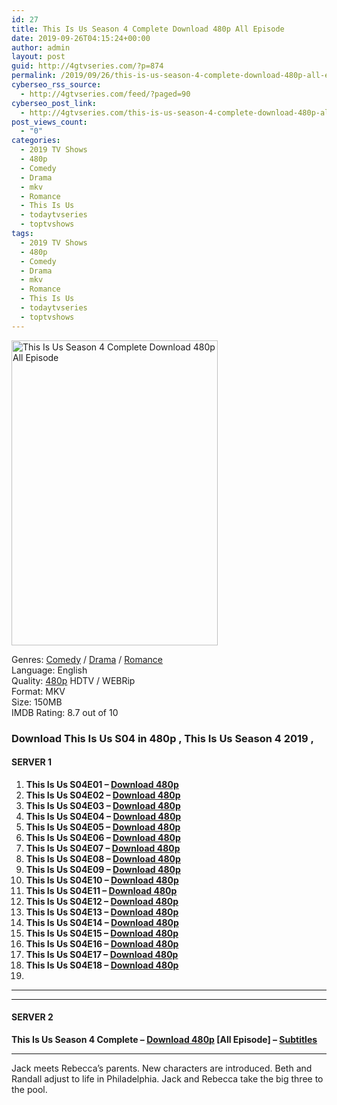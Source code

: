 ```yaml
---
id: 27
title: This Is Us Season 4 Complete Download 480p All Episode
date: 2019-09-26T04:15:24+00:00
author: admin
layout: post
guid: http://4gtvseries.com/?p=874
permalink: /2019/09/26/this-is-us-season-4-complete-download-480p-all-episode-2/
cyberseo_rss_source:
  - http://4gtvseries.com/feed/?paged=90
cyberseo_post_link:
  - http://4gtvseries.com/this-is-us-season-4-complete-download-480p-all-episode/
post_views_count:
  - "0"
categories:
  - 2019 TV Shows
  - 480p
  - Comedy
  - Drama
  - mkv
  - Romance
  - This Is Us
  - todaytvseries
  - toptvshows
tags:
  - 2019 TV Shows
  - 480p
  - Comedy
  - Drama
  - mkv
  - Romance
  - This Is Us
  - todaytvseries
  - toptvshows
---
```

<img loading="lazy" class="aligncenter" src="https://1.bp.blogspot.com/-pLL-h0P2Ja8/XYw6uzDD1oI/AAAAAAAAAOo/ge2FzxXsWSAnqHajgoO6b7JfazRwtD6nwCK4BGAYYCw/s1600/This%2BIs%2BUs%2BSeason%2B4.jpg" alt="This Is Us Season 4 Complete Download 480p All Episode" width="330" height="488" />

Genres: <a href="http://4gtvseries.com/tag/comedy/" data-wpel-link="internal">Comedy</a> /&nbsp;<a href="http://4gtvseries.com/tag/drama/" data-wpel-link="internal">Drama</a> / <a href="http://4gtvseries.com/tag/romance/" data-wpel-link="internal">Romance</a>  
Language: English  
Quality:&nbsp;<a href="http://4gtvseries.com/tag/480p/" data-wpel-link="internal">480p</a> HDTV / WEBRip  
Format: MKV  
Size: 150MB  
IMDB Rating: 8.7 out of 10

### **Download This Is Us S04 in 480p , This Is Us Season 4 2019 ,&nbsp;**

#### <span><strong>SERVER 1</strong></span>

  1. **This Is Us S04E01 – <a href="http://slink.dl480p.xyz/Ixst" data-wpel-link="external" target="_blank" rel="nofollow external noopener noreferrer" class="wpel-icon-left"><i class="wpel-icon fa fa-download" aria-hidden="true"></i>Download 480p</a>**
  2. **This Is Us S04E02 – <a href="http://slink.dl480p.xyz/kXnMQW" data-wpel-link="external" target="_blank" rel="nofollow external noopener noreferrer" class="wpel-icon-left"><i class="wpel-icon fa fa-download" aria-hidden="true"></i>Download 480p</a>**
  3. **This Is Us S04E03 – <a href="http://slink.dl480p.xyz/hpmx9QD" data-wpel-link="external" target="_blank" rel="nofollow external noopener noreferrer" class="wpel-icon-left"><i class="wpel-icon fa fa-download" aria-hidden="true"></i>Download 480p</a>**
  4. **This Is Us S04E04 – <a href="http://slink.dl480p.xyz/UYpaMM" data-wpel-link="external" target="_blank" rel="nofollow external noopener noreferrer" class="wpel-icon-left"><i class="wpel-icon fa fa-download" aria-hidden="true"></i>Download 480p</a>**
  5. **This Is Us S04E05 – <a href="http://slink.dl480p.xyz/oFcnoU7" data-wpel-link="external" target="_blank" rel="nofollow external noopener noreferrer" class="wpel-icon-left"><i class="wpel-icon fa fa-download" aria-hidden="true"></i>Download 480p</a>**
  6. **This Is Us S04E06 – <a href="http://slink.dl480p.xyz/Sj53h" data-wpel-link="external" target="_blank" rel="nofollow external noopener noreferrer" class="wpel-icon-left"><i class="wpel-icon fa fa-download" aria-hidden="true"></i>Download 480p</a>**
  7. **This Is Us S04E07 – <a href="http://slink.dl480p.xyz/nnBl71" data-wpel-link="external" target="_blank" rel="nofollow external noopener noreferrer" class="wpel-icon-left"><i class="wpel-icon fa fa-download" aria-hidden="true"></i>Download 480p</a>**
  8. **This Is Us S04E08 – <a href="http://slink.dl480p.xyz/Iw9DcH" data-wpel-link="external" target="_blank" rel="nofollow external noopener noreferrer" class="wpel-icon-left"><i class="wpel-icon fa fa-download" aria-hidden="true"></i>Download 480p</a>**
  9. **This Is Us S04E09 – <a href="http://slink.dl480p.xyz/C2rpXZ7G" data-wpel-link="external" target="_blank" rel="nofollow external noopener noreferrer" class="wpel-icon-left"><i class="wpel-icon fa fa-download" aria-hidden="true"></i>Download 480p</a>**
 10. **This Is Us S04E10 – <a href="http://slink.dl480p.xyz/ZSOYZUC" data-wpel-link="external" target="_blank" rel="nofollow external noopener noreferrer" class="wpel-icon-left"><i class="wpel-icon fa fa-download" aria-hidden="true"></i>Download 480p</a>**
 11. **This Is Us S04E11 – <a href="http://slink.dl480p.xyz/uHR5y" data-wpel-link="external" target="_blank" rel="nofollow external noopener noreferrer" class="wpel-icon-left"><i class="wpel-icon fa fa-download" aria-hidden="true"></i>Download 480p</a>**
 12. **This Is Us S04E12 – <a href="http://slink.dl480p.xyz/yKOv1j" data-wpel-link="external" target="_blank" rel="nofollow external noopener noreferrer" class="wpel-icon-left"><i class="wpel-icon fa fa-download" aria-hidden="true"></i>Download 480p</a>**
 13. **This Is Us S04E13 – <a href="http://slink.dl480p.xyz/pI2Y" data-wpel-link="external" target="_blank" rel="nofollow external noopener noreferrer" class="wpel-icon-left"><i class="wpel-icon fa fa-download" aria-hidden="true"></i>Download 480p</a>**
 14. **This Is Us S04E14 – <a href="http://slink.dl480p.xyz/AfZdMt" data-wpel-link="external" target="_blank" rel="nofollow external noopener noreferrer" class="wpel-icon-left"><i class="wpel-icon fa fa-download" aria-hidden="true"></i>Download 480p</a>**
 15. **This Is Us S04E15 – <a href="http://slink.dl480p.xyz/AutxdZK9" data-wpel-link="external" target="_blank" rel="nofollow external noopener noreferrer" class="wpel-icon-left"><i class="wpel-icon fa fa-download" aria-hidden="true"></i>Download 480p</a>**
 16. **This Is Us S04E16 – <a href="http://slink.dl480p.xyz/sASY" data-wpel-link="external" target="_blank" rel="nofollow external noopener noreferrer" class="wpel-icon-left"><i class="wpel-icon fa fa-download" aria-hidden="true"></i>Download 480p</a>**
 17. **This Is Us S04E17 – <a href="http://slink.dl480p.xyz/gYS6gy" data-wpel-link="external" target="_blank" rel="nofollow external noopener noreferrer" class="wpel-icon-left"><i class="wpel-icon fa fa-download" aria-hidden="true"></i>Download 480p</a>**
 18. **This Is Us S04E18 – <a href="http://slink.dl480p.xyz/WbM4s" data-wpel-link="external" target="_blank" rel="nofollow external noopener noreferrer" class="wpel-icon-left"><i class="wpel-icon fa fa-download" aria-hidden="true"></i>Download 480p</a>**
 19. 

* * *

* * *

#### <span><strong>SERVER 2</strong></span>

**This Is Us Season 4 Complete – <a href="http://dl480p.xyz/607/" data-wpel-link="external" target="_blank" rel="nofollow external noopener noreferrer" class="wpel-icon-left"><i class="wpel-icon fa fa-download" aria-hidden="true"></i>Download 480p</a> [All Episode] – <a href="https://subscene.com/subtitles/this-is-us-fourth-season-2019" data-wpel-link="external" target="_blank" rel="nofollow external noopener noreferrer" class="wpel-icon-left"><i class="wpel-icon fa fa-download" aria-hidden="true"></i>Subtitles</a>**

* * *

Jack meets Rebecca’s parents. New characters are introduced. Beth and Randall adjust to life in Philadelphia. Jack and Rebecca take the big three to the pool.

<div align="center">
</div>